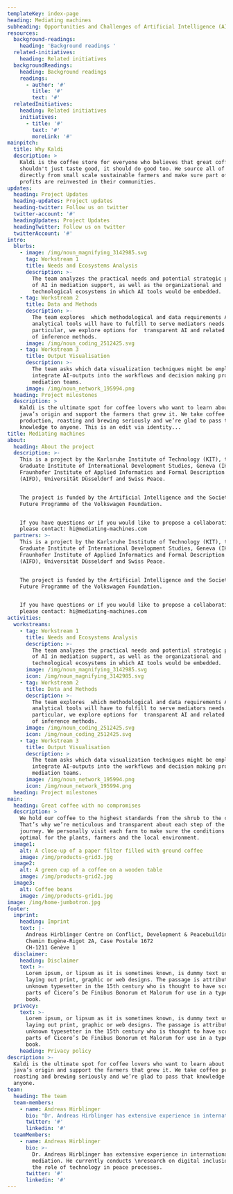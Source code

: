 ```yaml
---
templateKey: index-page
heading: Mediating machines
subheading: Opportunities and Challenges of Artificial Intelligence (AI) in Peacemaking
resources:
  background-readings:
    heading: 'Background readings '
  related-initiatives:
    heading: Related initiatives
  backgroundReadings:
    heading: Background readings
    readings:
      - author: '#'
        title: '#'
        text: '#'
  relatedInitiatives:
    heading: Related initiatives
    initiatives:
      - title: '#'
        text: '#'
        moreLink: '#'
mainpitch:
  title: Why Kaldi
  description: >
    Kaldi is the coffee store for everyone who believes that great coffee
    shouldn't just taste good, it should do good too. We source all of our beans
    directly from small scale sustainable farmers and make sure part of the
    profits are reinvested in their communities.
updates:
  heading: Project Updates
  heading-updates: Project updates
  heading-twitter: Follow us on twitter
  twitter-account: '#'
  headingUpdates: Project Updates
  headingTwitter: Follow us on twitter
  twitterAccount: '#'
intro:
  blurbs:
    - image: /img/noun_magnifying_3142985.svg
      tag: Workstream 1
      title: Needs and Ecosystems Analysis
      description: >-
        The team analyzes the practical needs and potential strategic purposes
        of AI in mediation support, as well as the organizational and
        technological ecosystems in which AI tools would be embedded. 
    - tag: Workstream 2
      title: Data and Methods
      description: >-
        The team explores  which methodological and data requirements AI-driven
        analytical tools will have to fulfill to serve mediators needs. In
        particular, we explore options for  transparent AI and related questions
        of inference methods.
      image: /img/noun_coding_2512425.svg
    - tag: Workstream 3
      title: Output Visualisation
      description: >-
        The team asks which data visualization techniques might be employed to
        integrate AI-outputs into the workflows and decision making processes of
        mediation teams.
      image: /img/noun_network_195994.png
  heading: Project milestones
  description: >
    Kaldi is the ultimate spot for coffee lovers who want to learn about their
    java’s origin and support the farmers that grew it. We take coffee
    production, roasting and brewing seriously and we’re glad to pass that
    knowledge to anyone. This is an edit via identity...
title: Mediating machines
about:
  heading: About the project
  description: >-
    This is a project by the Karlsruhe Institute of Technology (KIT), the
    Graduate Institute of International Development Studies, Geneva (IHEID), the
    Fraunhofer Institute of Applied Informatics and Formal Description Methods
    (AIFD), Universität Düsseldorf and Swiss Peace. 


    The project is funded by the Artificial Intelligence and the Society of the
    Future Programme of the Volkswagen Foundation. 


    If you have questions or if you would like to propose a collaboration,
    please contact: hi@mediating-machines.com
  partners: >-
    This is a project by the Karlsruhe Institute of Technology (KIT), the
    Graduate Institute of International Development Studies, Geneva (IHEID), the
    Fraunhofer Institute of Applied Informatics and Formal Description Methods
    (AIFD), Universität Düsseldorf and Swiss Peace. 


    The project is funded by the Artificial Intelligence and the Society of the
    Future Programme of the Volkswagen Foundation. 


    If you have questions or if you would like to propose a collaboration,
    please contact: hi@mediating-machines.com
activities:
  workstreams:
    - tag: Workstream 1
      title: Needs and Ecosystems Analysis
      description: >-
        The team analyzes the practical needs and potential strategic purposes
        of AI in mediation support, as well as the organizational and
        technological ecosystems in which AI tools would be embedded. 
      image: /img/noun_magnifying_3142985.svg
      icon: /img/noun_magnifying_3142985.svg
    - tag: Workstream 2
      title: Data and Methods
      description: >-
        The team explores  which methodological and data requirements AI-driven
        analytical tools will have to fulfill to serve mediators needs. In
        particular, we explore options for  transparent AI and related questions
        of inference methods.
      image: /img/noun_coding_2512425.svg
      icon: /img/noun_coding_2512425.svg
    - tag: Workstream 3
      title: Output Visualisation
      description: >
        The team asks which data visualization techniques might be employed to
        integrate AI-outputs into the workflows and decision making processes of
        mediation teams.
      image: /img/noun_network_195994.png
      icon: /img/noun_network_195994.png
  heading: Project milestones
main:
  heading: Great coffee with no compromises
  description: >
    We hold our coffee to the highest standards from the shrub to the cup.
    That’s why we’re meticulous and transparent about each step of the coffee’s
    journey. We personally visit each farm to make sure the conditions are
    optimal for the plants, farmers and the local environment.
  image1:
    alt: A close-up of a paper filter filled with ground coffee
    image: /img/products-grid3.jpg
  image2:
    alt: A green cup of a coffee on a wooden table
    image: /img/products-grid2.jpg
  image3:
    alt: Coffee beans
    image: /img/products-grid1.jpg
image: /img/home-jumbotron.jpg
footer:
  imprint:
    heading: Imprint
    text: |-
      Andreas Hirblinger Centre on Conflict, Development & Peacebuilding (CCDP)
      Chemin Eugène-Rigot 2A, Case Postale 1672
      CH-1211 Genève 1
  disclaimer:
    heading: Disclaimer
    text: >-
      Lorem ipsum, or lipsum as it is sometimes known, is dummy text used in
      laying out print, graphic or web designs. The passage is attributed to an
      unknown typesetter in the 15th century who is thought to have scrambled
      parts of Cicero’s De Finibus Bonorum et Malorum for use in a type specimen
      book.
  privacy:
    text: >-
      Lorem ipsum, or lipsum as it is sometimes known, is dummy text used in
      laying out print, graphic or web designs. The passage is attributed to an
      unknown typesetter in the 15th century who is thought to have scrambled
      parts of Cicero’s De Finibus Bonorum et Malorum for use in a type specimen
      book.
    heading: Privacy policy
description: >-
  Kaldi is the ultimate spot for coffee lovers who want to learn about their
  java’s origin and support the farmers that grew it. We take coffee production,
  roasting and brewing seriously and we’re glad to pass that knowledge to
  anyone.
team:
  heading: The team
  team-members:
    - name: Andreas Hirblinger
      bio: "Dr. Andreas Hirblinger has extensive experience in international peace mediation. He currently conducts \nresearch on digital inclusion \nand the role of technology in peace processes.\_"
      twitter: '#'
      linkedin: '#'
  teamMembers:
    - name: Andreas Hirblinger
      bio: >-
        Dr. Andreas Hirblinger has extensive experience in international peace
        mediation. He currently conducts \nresearch on digital inclusion \nand
        the role of technology in peace processes.
      twitter: '#'
      linkedin: '#'
---
```

